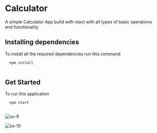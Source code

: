 # Calculator
A simple Calculator App build with react with all types of basic operations and functionality

## Installing dependencies

To install all the required dependencies run this command

```bash
  npm install 
  
```

## Get Started 

To run this application 

```bash
  npm start
  
```

![ss-9](https://user-images.githubusercontent.com/65703105/137575612-1db283a4-505b-4bb2-916e-90d7c7d80303.PNG)

![ss-10](https://user-images.githubusercontent.com/65703105/137575616-94f9eb90-ccec-4929-939f-f808a49fc8fe.PNG)
